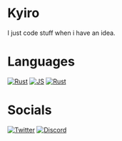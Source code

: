 # Kyiro
I just code stuff when i have an idea.

# Languages
[![Rust](https://img.shields.io/badge/rust-%23000000.svg?&style=for-the-badge&logo=rust&logoColor=white)](https://www.rust-lang.org/)
[![JS](https://img.shields.io/badge/javascript%20-%23323330.svg?&style=for-the-badge&logo=javascript&logoColor=%23F7DF1E)]()
[![Rust](https://img.shields.io/badge/python%20-%2314354C.svg?&style=for-the-badge&logo=python&logoColor=white)](https://www.python.org/)

# Socials

[![Twitter](https://img.shields.io/badge/@KyroHQ%20-%231DA1F2.svg?&style=for-the-badge&logo=Twitter&logoColor=white)](https://twitter.com/ky1ro)
[![Discord](https://img.shields.io/badge/Kyiro%20-%237289DA.svg?&style=for-the-badge&logo=discord&logoColor=white)](https://discord.bio/p/kyiro)
